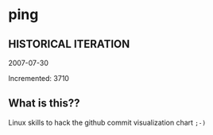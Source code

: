 # ping

## HISTORICAL ITERATION
2007-07-30

Incremented: 3710

## What is this?? 
Linux skills to hack the github commit visualization chart `;-)`
